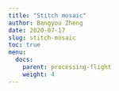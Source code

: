```yaml
---
title: "Stitch mosaic"
author: Bangyou Zheng
date: 2020-07-17
slug: stitch-mosaic
toc: true
menu:
  docs:
    parent: processing-flight
    weight: 4
---
```


